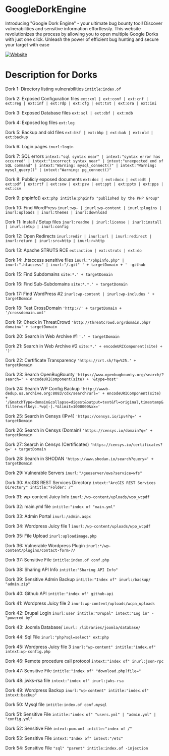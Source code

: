 # GoogleDorkEngine
Introducing "Google Dork Engine" - your ultimate bug bounty tool! Discover vulnerabilities and sensitive information effortlessly. This website revolutionizes the process by allowing you to open multiple Google Dorks with just one click. Unleash the power of efficient bug hunting and secure your target with ease

[![Website](https://img.shields.io/badge/website-000000?style=for-the-badge&logo=About.me&logoColor=white)](https://PushkraJ99.github.io/GoogleDorkEngine)

# Description for Dorks

Dork 1: Directory listing vulnerabilities
```intitle:index.of```

Dork 2: Exposed Configuration files
```ext:xml | ext:conf | ext:cnf | ext:reg | ext:inf | ext:rdp | ext:cfg | ext:txt | ext:ora | ext:ini```

Dork 3: Exposed Database files
```ext:sql | ext:dbf | ext:mdb```

Dork 4: Exposed log files
```ext:log```

Dork 5: Backup and old files
```ext:bkf | ext:bkp | ext:bak | ext:old | ext:backup```

Dork 6: Login pages
```inurl:login```

Dork 7: SQL errors
```intext:"sql syntax near" | intext:"syntax error has occurred" | intext:"incorrect syntax near" | intext:"unexpected end of SQL command" | intext:"Warning: mysql_connect()" | intext:"Warning: mysql_query()" | intext:"Warning: pg_connect()"```

Dork 8: Publicly exposed documents
```ext:doc | ext:docx | ext:odt | ext:pdf | ext:rtf | ext:sxw | ext:psw | ext:ppt | ext:pptx | ext:pps | ext:csv```

Dork 9: phpinfo()
```ext:php intitle:phpinfo "published by the PHP Group"```

Dork 10: Find WordPress
```inurl:wp- | inurl:wp-content | inurl:plugins | inurl:uploads | inurl:themes | inurl:download```

Dork 11: Install / Setup files
```inurl:readme | inurl:license | inurl:install | inurl:setup | inurl:config```

Dork 12: Open Redirects
```inurl:redir | inurl:url | inurl:redirect | inurl:return | inurl:src=http | inurl:r=http```

Dork 13: Apache STRUTS RCE
```ext:action | ext:struts | ext:do```

Dork 14: .htaccess sensitive files
```inurl:"/phpinfo.php" | inurl:".htaccess" | inurl:"/.git" ' + targetDomain + ' -github```

Dork 15: Find Subdomains
```site:*.' + targetDomain```

Dork 16: Find Sub-Subdomains
```site:*.*.' + targetDomain```

Dork 17: Find WordPress #2
```inurl:wp-content | inurl:wp-includes ' + targetDomain```

Dork 18: Test CrossDomain
```'http://' + targetDomain + '/crossdomain.xml'```

Dork 19: Check in ThreatCrowd
```'http://threatcrowd.org/domain.php?domain=' + targetDomain```

Dork 20: Search in Web Archive #1
```'.' + targetDomain```
 
Dork 21: Search in Web Archive #2
```site:*.' + encodeURIComponent(site) + ')'```

Dork 22: Certificate Transparency
```'https://crt.sh/?q=%25.' + targetDomain```

Dork 23: Search OpenBugBounty
```'https://www.openbugbounty.org/search/?search=' + encodeURIComponent(site) + '&type=host'```

Dork 24: Search WP Config Backup
```'http://wwwb-dedup.us.archive.org:8083/cdx/search?url=' + encodeURIComponent(site) + '/&matchType=domain&collapse=digest&output=text&fl=original,timestamp&filter=urlkey:.*wp[-].*&limit=1000000&xx='```

Dork 25: Search in Censys (IPv4)
```'https://censys.io/ipv4?q=' + targetDomain```

Dork 26: Search in Censys (Domain)
```'https://censys.io/domain?q=' + targetDomain```

Dork 27: Search in Censys (Certificates)
```'https://censys.io/certificates?q=' + targetDomain```

Dork 28: Search in SHODAN
```'https://www.shodan.io/search?query=' + targetDomain```

Dork 29: Vulnerable Servers
```inurl:"/geoserver/ows?service=wfs"```

Dork 30: ArcGIS REST Services Directory
```intext:"ArcGIS REST Services Directory" intitle:"Folder: /"```

Dork 31: wp-content Juicy Info
```inurl:/wp-content/uploads/wpo_wcpdf```

Dork 32: main.yml file
```intitle:"index of "main.yml"```

Dork 33: Admin Portal
```inurl:/admin.aspx```

Dork 34: Wordpress Juicy file 1
```inurl:/wp-content/uploads/wpo_wcpdf```

Dork 35: File Upload
```inurl:uploadimage.php```

Dork 36: Vulnerable Wordpress Plugin
```inurl:*/wp-content/plugins/contact-form-7/```

Dork 37: Sensitive File
```intitle:index.of conf.php```

Dork 38: Sharing API Info
```intitle:"Sharing API Info"```

Dork 39: Sensitive Admin Backup
```intitle:"Index of" inurl:/backup/ "admin.zip"```

Dork 40: Github API
```intitle:"index of" github-api```

Dork 41: Wordpress Juicy file 2
```inurl:wp-content/uploads/wcpa_uploads```

Dork 42: Drupal Login
```inurl:user intitle:"Drupal" intext:"Log in" -"powered by"```

Dork 43: Joomla Database/
```inurl: /libraries/joomla/database/```

Dork 44: Sql File
```inurl:"php?sql=select" ext:php```

Dork 45:  Wordpress Juicy file 3
```inurl:"wp-content" intitle:"index.of" intext:wp-config.php```

Dork 46: Remote procedure call protocol
```intext:"index of" inurl:json-rpc```

Dork 47: Sensitive File
```intitle:"index of" "download.php?file="```

Dork 48: jwks-rsa file
```intext:"index of" inurl:jwks-rsa```

Dork 49: Wordpress Backup
```inurl:"wp-content" intitle:"index.of" intext:backup"```

Dork 50: Mysql file
```intitle:index.of conf.mysql```

Dork 51: Sensitive File
```intitle:"index of" "users.yml" | "admin.yml" | "config.yml"```

Dork 52: Sensitive File
```intext:pom.xml intitle:"index of /"```

Dork 53: Sensitive File
```intext:"Index of" intext:"/etc"```

Dork 54: Sensitive File
```"sql" "parent" intitle:index.of -injection```
